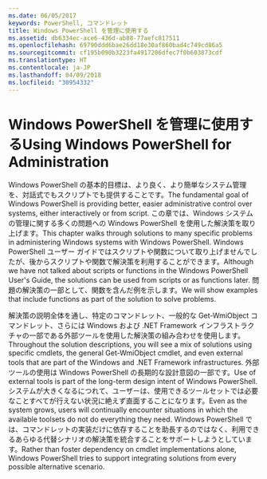 ```yaml
---
ms.date: 06/05/2017
keywords: PowerShell, コマンドレット
title: Windows PowerShell を管理に使用する
ms.assetid: db6334ec-ace6-436d-ab88-77aefc817511
ms.openlocfilehash: 69790ddd6bae26dd18e30af860bad4c749cd86a5
ms.sourcegitcommit: cf195b090b3223fa4917206dfec7f0b603873cdf
ms.translationtype: HT
ms.contentlocale: ja-JP
ms.lasthandoff: 04/09/2018
ms.locfileid: "30954332"
---
```

# <a name="using-windows-powershell-for-administration"></a><span data-ttu-id="fcea8-103">Windows PowerShell を管理に使用する</span><span class="sxs-lookup"><span data-stu-id="fcea8-103">Using Windows PowerShell for Administration</span></span>
<span data-ttu-id="fcea8-104">Windows PowerShell の基本的目標は、より良く、より簡単なシステム管理を、対話式でもスクリプトでも提供することです。</span><span class="sxs-lookup"><span data-stu-id="fcea8-104">The fundamental goal of Windows PowerShell is providing better, easier administrative control over systems, either interactively or from script.</span></span> <span data-ttu-id="fcea8-105">この章では、Windows システムの管理に関する多くの問題への Windows PowerShell を使用した解決策を取り上げます。</span><span class="sxs-lookup"><span data-stu-id="fcea8-105">This chapter walks through solutions to many specific problems in administering Windows systems with Windows PowerShell.</span></span> <span data-ttu-id="fcea8-106">Windows PowerShell ユーザー ガイドではスクリプトや関数について取り上げませんでしたが、後からスクリプトや関数で解決策を利用することができます。</span><span class="sxs-lookup"><span data-stu-id="fcea8-106">Although we have not talked about scripts or functions in the Windows PowerShell User's Guide, the solutions can be used from scripts or as functions later.</span></span> <span data-ttu-id="fcea8-107">問題の解決策の一部として、関数を含んだ例を示します。</span><span class="sxs-lookup"><span data-stu-id="fcea8-107">We will show examples that include functions as part of the solution to solve problems.</span></span>

<span data-ttu-id="fcea8-108">解決策の説明全体を通し、特定のコマンドレット、一般的な Get-WmiObject コマンドレット、さらには Windows および .NET Framework インフラストラクチャの一部である外部ツールを使用した解決策の組み合わせを使用します。</span><span class="sxs-lookup"><span data-stu-id="fcea8-108">Throughout the solution descriptions, you will see a mix of solutions using specific cmdlets, the general Get-WmiObject cmdlet, and even external tools that are part of the Windows and .NET Framework infrastructures.</span></span> <span data-ttu-id="fcea8-109">外部ツールの使用は Windows PowerShell の長期的な設計意図の一部です。</span><span class="sxs-lookup"><span data-stu-id="fcea8-109">Use of external tools is part of the long-term design intent of Windows PowerShell.</span></span> <span data-ttu-id="fcea8-110">システムが大きくなるにつれて、ユーザーは、使用できるツールセットでは必要なことすべてが行えない状況に絶えず直面することになります。</span><span class="sxs-lookup"><span data-stu-id="fcea8-110">Even as the system grows, users will continually encounter situations in which the available toolsets do not do everything they need.</span></span> <span data-ttu-id="fcea8-111">Windows PowerShell では、コマンドレットの実装だけに依存することを助長するのではなく、利用できるあらゆる代替シナリオの解決策を統合することをサポートしようとしています。</span><span class="sxs-lookup"><span data-stu-id="fcea8-111">Rather than foster dependency on cmdlet implementations alone, Windows PowerShell tries to support integrating solutions from every possible alternative scenario.</span></span>